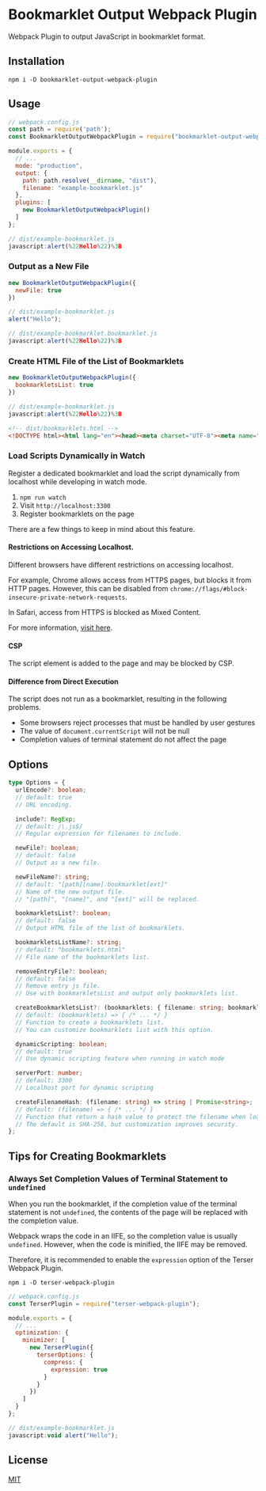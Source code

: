 # Bookmarklet Output Webpack Plugin

Webpack Plugin to output JavaScript in bookmarklet format.

## Installation

```shell
npm i -D bookmarklet-output-webpack-plugin
```

## Usage

```javascript
// webpack.config.js
const path = require('path');
const BookmarkletOutputWebpackPlugin = require("bookmarklet-output-webpack-plugin");

module.exports = {
  // ...
  mode: "production",
  output: {
    path: path.resolve(__dirname, "dist"),
    filename: "example-bookmarklet.js"
  },
  plugins: [
    new BookmarkletOutputWebpackPlugin()
  ]
};
```

```javascript
// dist/example-bookmarklet.js
javascript:alert(%22Hello%22)%3B
```

### Output as a New File

```javascript
new BookmarkletOutputWebpackPlugin({
  newFile: true
})
```

```javascript
// dist/example-bookmarklet.js
alert("Hello");
```

```javascript
// dist/example-bookmarklet.bookmarklet.js
javascript:alert(%22Hello%22)%3B
```

### Create HTML File of the List of Bookmarklets

```javascript
new BookmarkletOutputWebpackPlugin({
  bookmarkletsList: true
})
```

```javascript
// dist/example-bookmarklet.js
javascript:alert(%22Hello%22)%3B
```

```html
<!-- dist/bookmarklets.html -->
<!DOCTYPE html><html lang="en"><head><meta charset="UTF-8"><meta name="viewport" content="width=device-width, initial-scale=1.0"><title>Bookmarklets</title><style>body{font:18px sans-serif;margin:20px}</style></head><body><p>You can drag the following bookmarklets and register for the bookmark.</p><ul><li><a href="javascript:alert(%22Hello%22)%3B">example-bookmarklet.js</a></li></ul></body></html>
```

### Load Scripts Dynamically in Watch

Register a dedicated bookmarklet and load the script dynamically from localhost while developing in watch mode.

1. `npm run watch`
2. Visit `http://localhost:3300`
3. Register bookmarklets on the page

There are a few things to keep in mind about this feature.

#### Restrictions on Accessing Localhost.

Different browsers have different restrictions on accessing localhost.

For example, Chrome allows access from HTTPS pages, but blocks it from HTTP pages. However, this can be disabled from `chrome://flags/#block-insecure-private-network-requests`.

In Safari, access from HTTPS is blocked as Mixed Content.

For more information, [visit here](https://developer.chrome.com/blog/private-network-access-update/).

#### CSP

The script element is added to the page and may be blocked by CSP.

#### Difference from Direct Execution

The script does not run as a bookmarklet, resulting in the following problems.

- Some browsers reject processes that must be handled by user gestures
- The value of `document.currentScript` will not be null
- Completion values of terminal statement do not affect the page

## Options

```typescript
type Options = {
  urlEncode?: boolean;
  // default: true
  // URL encoding.

  include?: RegExp;
  // default: /\.js$/
  // Regular expression for filenames to include.

  newFile?: boolean;
  // default: false
  // Output as a new file.

  newFileName?: string;
  // default: "[path][name].bookmarklet[ext]"
  // Name of the new output file.
  // "[path]", "[name]", and "[ext]" will be replaced.

  bookmarkletsList?: boolean;
  // default: false
  // Output HTML file of the list of bookmarklets.

  bookmarkletsListName?: string;
  // default: "bookmarklets.html"
  // File name of the bookmarklets list.

  removeEntryFile?: boolean;
  // default: false
  // Remove entry js file.
  // Use with bookmarkletsList and output only bookmarklets list.

  createBookmarkletsList?: (bookmarklets: { filename: string; bookmarklet: string; }[]) => string;
  // default: (bookmarklets) => { /* ... */ }
  // Function to create a bookmarklets list.
  // You can customize bookmarklets list with this option.

  dynamicScripting: boolean;
  // default: true
  // Use dynamic scripting feature when running in watch mode

  serverPort: number;
  // default: 3300
  // Localhost port for dynamic scripting

  createFilenameHash: (filename: string) => string | Promise<string>;
  // default: (filename) => { /* ... */ }
  // Function that return a hash value to protect the filename when loading dynamic scripts.
  // The default is SHA-256, but customization improves security.
};
```

## Tips for Creating Bookmarklets

### Always Set Completion Values of Terminal Statement to `undefined`

When you run the bookmarklet, if the completion value of the terminal statement is not `undefined`, the contents of the page will be replaced with the completion value.

Webpack wraps the code in an IIFE, so the completion value is usually `undefined`. However, when the code is minified, the IIFE may be removed.

Therefore, it is recommended to enable the `expression` option of the Terser Webpack Plugin.

```shell
npm i -D terser-webpack-plugin
```

```javascript
// webpack.config.js
const TerserPlugin = require("terser-webpack-plugin");

module.exports = {
  // ...
  optimization: {
    minimizer: [
      new TerserPlugin({
        terserOptions: {
          compress: {
            expression: true
          }
        }
      })
    ]
  }
};
```

```javascript
// dist/example-bookmarklet.js
javascript:void alert("Hello");
```

## License

[MIT](./LICENSE)
